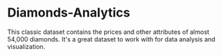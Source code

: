 # Diamonds-Analytics
This classic dataset contains the prices and other attributes of almost 54,000 diamonds. It's a great dataset to work with for data analysis and visualization.
